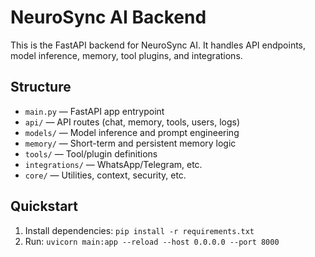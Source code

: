 # NeuroSync AI Backend

This is the FastAPI backend for NeuroSync AI. It handles API endpoints, model inference, memory, tool plugins, and integrations.

## Structure
- `main.py` — FastAPI app entrypoint
- `api/` — API routes (chat, memory, tools, users, logs)
- `models/` — Model inference and prompt engineering
- `memory/` — Short-term and persistent memory logic
- `tools/` — Tool/plugin definitions
- `integrations/` — WhatsApp/Telegram, etc.
- `core/` — Utilities, context, security, etc.

## Quickstart
1. Install dependencies: `pip install -r requirements.txt`
2. Run: `uvicorn main:app --reload --host 0.0.0.0 --port 8000` 